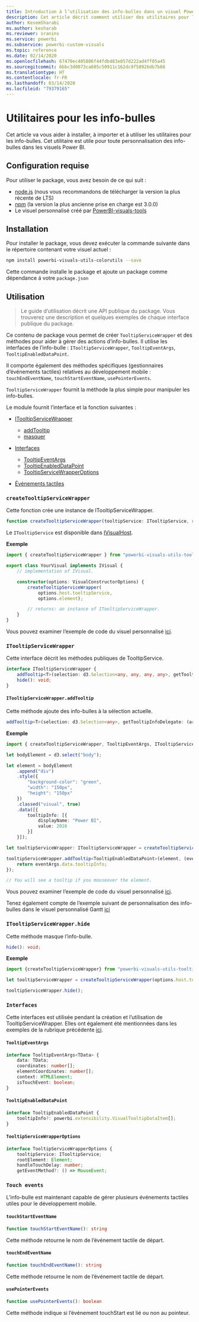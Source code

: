 ```yaml
---
title: Introduction à l’utilisation des info-bulles dans un visuel Power BI
description: Cet article décrit comment utiliser des utilitaires pour les info-bulles afin de simplifier la personnalisation des visuels Power BI
author: KesemSharabi
ms.author: kesharab
ms.reviewer: sranins
ms.service: powerbi
ms.subservice: powerbi-custom-visuals
ms.topic: reference
ms.date: 02/14/2020
ms.openlocfilehash: 67470ec405806f44fdb483e857d222ad4ff05a45
ms.sourcegitcommit: 6bbc3d0073ca605c50911c162dc9f58926db7b66
ms.translationtype: HT
ms.contentlocale: fr-FR
ms.lasthandoff: 03/14/2020
ms.locfileid: "79379165"
---
```

# <a name="tooltip-utils"></a>Utilitaires pour les info-bulles
Cet article va vous aider à installer, à importer et à utiliser les utilitaires pour les info-bulles. Cet utilitaire est utile pour toute personnalisation des info-bulles dans les visuels Power BI.

## <a name="requirements"></a>Configuration requise
Pour utiliser le package, vous avez besoin de ce qui suit :
* [node.js](https://nodejs.org) (nous vous recommandons de télécharger la version la plus récente de LTS)
* [npm](https://www.npmjs.com/) (la version la plus ancienne prise en charge est 3.0.0)
* Le visuel personnalisé créé par [PowerBI-visuals-tools](https://www.npmjs.com/package/powerbi-visuals-tools)

## <a name="installation"></a>Installation

Pour installer le package, vous devez exécuter la commande suivante dans le répertoire contenant votre visuel actuel :

```bash
npm install powerbi-visuals-utils-colorutils --save
```
Cette commande installe le package et ajoute un package comme dépendance á votre ```package.json```

## <a name="usage"></a>Utilisation

> Le guide d’utilisation décrit une API publique du package. Vous trouverez une description et quelques exemples de chaque interface publique du package.

Ce contenu de package vous permet de créer `TooltipServiceWrapper` et des méthodes pour aider à gérer des actions d’info-bulles. Il utilise les interfaces de l’info-bulle : `ITooltipServiceWrapper`, `TooltipEventArgs`, `TooltipEnabledDataPoint`. 

Il comporte également des méthodes spécifiques (gestionnaires d’événements tactiles) relatives au développement mobile : `touchEndEventName`, `touchStartEventName`, `usePointerEvents`.

`TooltipServiceWrapper` fournit la méthode la plus simple pour manipuler les info-bulles.

Le module fournit l’interface et la fonction suivantes :
* [ITooltipServiceWrapper](#itooltipservicewrapper)
  * [addTooltip](#itooltipservicewrapperaddtooltip)
  * [masquer](#itooltipservicewrapperhide)

* [Interfaces](#interfaces)
  * [TooltipEventArgs](#tooltipeventargs)
  * [TooltipEnabledDataPoint](#tooltipenableddatapoint)
  * [TooltipServiceWrapperOptions](#tooltipservicewrapperoptions)
* [Événements tactiles](#touch-events)

### `createTooltipServiceWrapper`
Cette fonction crée une instance de ITooltipServiceWrapper.

```typescript
function createTooltipServiceWrapper(tooltipService: ITooltipService, rootElement: Element, handleTouchDelay?: number,  getEventMethod?: () => MouseEvent): ITooltipServiceWrapper;
```

Le ```ITooltipService``` est disponible dans [IVisualHost](https://github.com/microsoft/PowerBI-visuals-tools/blob/master/templates/visuals/.api/v2.6.0/PowerBI-visuals.d.ts#L1335).

**Exemple**

```typescript
import { createTooltipServiceWrapper } from "powerbi-visuals-utils-tooltiputils";

export class YourVisual implements IVisual {
    // implementation of IVisual.

    constructor(options: VisualConstructorOptions) {
        createTooltipServiceWrapper(
            options.host.tooltipService,
            options.element);

        // returns: an instance of ITooltipServiceWrapper.
    }
}
```

Vous pouvez examiner l’exemple de code du visuel personnalisé [ici](https://github.com/microsoft/powerbi-visuals-gantt/blob/master/src/gantt.ts#L391).

### `ITooltipServiceWrapper`
Cette interface décrit les méthodes publiques de TooltipService.

```typescript
interface ITooltipServiceWrapper {
    addTooltip<T>(selection: d3.Selection<any, any, any, any>, getTooltipInfoDelegate: (args: TooltipEventArgs<T>) => powerbi.extensibility.VisualTooltipDataItem[], getDataPointIdentity?: (args: TooltipEventArgs<T>) => powerbi.visuals.ISelectionId, reloadTooltipDataOnMouseMove?: boolean): void;
    hide(): void;
}
```

#### `ITooltipServiceWrapper.addTooltip`

Cette méthode ajoute des info-bulles à la sélection actuelle.

```typescript
addTooltip<T>(selection: d3.Selection<any>, getTooltipInfoDelegate: (args: TooltipEventArgs<T>) => VisualTooltipDataItem[], getDataPointIdentity?: (args: TooltipEventArgs<T>) => ISelectionId, reloadTooltipDataOnMouseMove?: boolean): void;
```

**Exemple**

```typescript
import { createTooltipServiceWrapper, TooltipEventArgs, ITooltipServiceWrapper, TooltipEnabledDataPoint } from "powerbi-visuals-utils-tooltiputils";

let bodyElement = d3.select("body");

let element = bodyElement
    .append("div")
    .style({
        "background-color": "green",
        "width": "150px",
        "height": "150px"
    })
    .classed("visual", true)
    .data([{
        tooltipInfo: [{
            displayName: "Power BI",
            value: 2016
        }]
    }]);

let tooltipServiceWrapper: ITooltipServiceWrapper = createTooltipServiceWrapper(tooltipService, bodyElement.get(0)); // tooltipService is from the IVisualHost.

tooltipServiceWrapper.addTooltip<TooltipEnabledDataPoint>(element, (eventArgs: TooltipEventArgs<TooltipEnabledDataPoint>) => {
    return eventArgs.data.tooltipInfo;
});

// You will see a tooltip if you mouseover the element.
```

Vous pouvez examiner l’exemple de code du visuel personnalisé [ici](https://github.com/microsoft/powerbi-visuals-gantt/blob/master/src/gantt.ts#L2931).

Tenez également compte de l’exemple suivant de personnalisation des info-bulles dans le visuel personnalisé Gantt [ici](https://github.com/microsoft/powerbi-visuals-gantt/blob/master/src/gantt.ts#L573-L648)

### `ITooltipServiceWrapper.hide`

Cette méthode masque l’info-bulle.

```typescript
hide(): void;
```

**Exemple**

```typescript
import {createTooltipServiceWrapper} from "powerbi-visuals-utils-tooltiputils";

let tooltipServiceWrapper = createTooltipServiceWrapper(options.host.tooltipService, options.element); // options are from the VisualConstructorOptions.

tooltipServiceWrapper.hide();
```
### `Interfaces`
Cette interfaces est utilisée pendant la création et l’utilisation de TooltipServiceWrapper. Elles ont également été mentionnées dans les exemples de la rubrique précédente [ici](#itooltipservicewrapperaddtooltip).

#### `TooltipEventArgs`
```typescript
interface TooltipEventArgs<TData> {
    data: TData;
    coordinates: number[];
    elementCoordinates: number[];
    context: HTMLElement;
    isTouchEvent: boolean;
}
```

#### `TooltipEnabledDataPoint`
```typescript
interface TooltipEnabledDataPoint {
    tooltipInfo?: powerbi.extensibility.VisualTooltipDataItem[];
}
```

#### `TooltipServiceWrapperOptions`
```typescript
interface TooltipServiceWrapperOptions {
    tooltipService: ITooltipService;
    rootElement: Element;
    handleTouchDelay: number;
    getEventMethod?: () => MouseEvent;
```

### `Touch events`

L’info-bulle est maintenant capable de gérer plusieurs événements tactiles utiles pour le développement mobile.

#### `touchStartEventName`
```typescript
function touchStartEventName(): string
```
Cette méthode retourne le nom de l’événement tactile de départ.

#### `touchEndEventName`
```typescript
function touchEndEventName(): string
```
Cette méthode retourne le nom de l’événement tactile de départ.

#### `usePointerEvents`
```typescript
function usePointerEvents(): boolean
```
Cette méthode indique si l’événement touchStart est lié ou non au pointeur.
